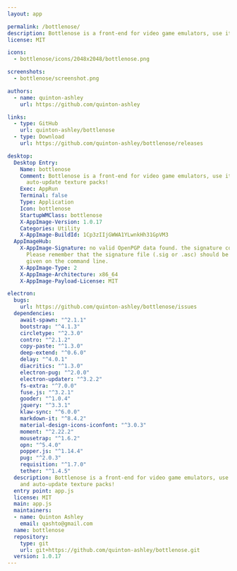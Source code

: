 ```yaml
---
layout: app

permalink: /bottlenose/
description: Bottlenose is a front-end for video game emulators, use it to install and auto-update texture packs!
license: MIT

icons:
  - bottlenose/icons/2048x2048/bottlenose.png

screenshots:
  - bottlenose/screenshot.png

authors:
  - name: quinton-ashley
    url: https://github.com/quinton-ashley

links:
  - type: GitHub
    url: quinton-ashley/bottlenose
  - type: Download
    url: https://github.com/quinton-ashley/bottlenose/releases

desktop:
  Desktop Entry:
    Name: bottlenose
    Comment: Bottlenose is a front-end for video game emulators, use it to install and
      auto-update texture packs!
    Exec: AppRun
    Terminal: false
    Type: Application
    Icon: bottlenose
    StartupWMClass: bottlenose
    X-AppImage-Version: 1.0.17
    Categories: Utility
    X-AppImage-BuildId: 1Cp3zIIjGWWA1YLwnkHh31GpVM3
  AppImageHub:
    X-AppImage-Signature: no valid OpenPGP data found. the signature could not be verified.
      Please remember that the signature file (.sig or .asc) should be the first file
      given on the command line.
    X-AppImage-Type: 2
    X-AppImage-Architecture: x86_64
    X-AppImage-Payload-License: MIT

electron:
  bugs:
    url: https://github.com/quinton-ashley/bottlenose/issues
  dependencies:
    await-spawn: "^2.1.1"
    bootstrap: "^4.1.3"
    circletype: "^2.3.0"
    contro: "^2.1.2"
    copy-paste: "^1.3.0"
    deep-extend: "^0.6.0"
    delay: "^4.0.1"
    diacritics: "^1.3.0"
    electron-pug: "^2.0.0"
    electron-updater: "^3.2.2"
    fs-extra: "^7.0.0"
    fuse.js: "^3.2.1"
    gooder: "^1.0.4"
    jquery: "^3.3.1"
    klaw-sync: "^6.0.0"
    markdown-it: "^8.4.2"
    material-design-icons-iconfont: "^3.0.3"
    moment: "^2.22.2"
    mousetrap: "^1.6.2"
    opn: "^5.4.0"
    popper.js: "^1.14.4"
    pug: "^2.0.3"
    requisition: "^1.7.0"
    tether: "^1.4.5"
  description: Bottlenose is a front-end for video game emulators, use it to install
    and auto-update texture packs!
  entry point: app.js
  license: MIT
  main: app.js
  maintainers:
  - name: Quinton Ashley
    email: qashto@gmail.com
  name: bottlenose
  repository:
    type: git
    url: git+https://github.com/quinton-ashley/bottlenose.git
  version: 1.0.17
---
```

